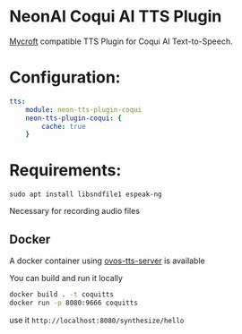 # NeonAI Coqui AI TTS Plugin
[Mycroft](https://mycroft-ai.gitbook.io/docs/mycroft-technologies/mycroft-core/plugins) compatible
TTS Plugin for Coqui AI Text-to-Speech.

# Configuration:
```yaml
tts:
    module: neon-tts-plugin-coqui
    neon-tts-plugin-coqui: {
        cache: true
    }
```
# Requirements:
`sudo apt install libsndfile1 espeak-ng`

Necessary for recording audio files

## Docker

A docker container using [ovos-tts-server](https://github.com/OpenVoiceOS/ovos-tts-server) is available

You can build and run it locally

```bash
docker build . -t coquitts
docker run -p 8080:9666 coquitts
```

use it `http://localhost:8080/synthesize/hello`
